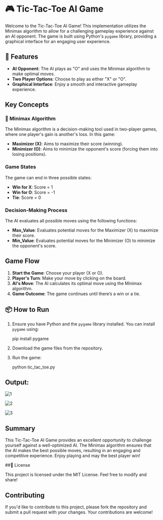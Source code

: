  #   🎮 Tic-Tac-Toe AI Game

Welcome to the Tic-Tac-Toe AI Game! This implementation utilizes the Minimax algorithm to allow for a challenging gameplay experience against an AI opponent. The game is built using Python's `pygame` library, providing a graphical interface for an engaging user experience.

## 🚀 Features

- **AI Opponent**: The AI plays as "O" and uses the Minimax algorithm to make optimal moves.
- **Two Player Options**: Choose to play as either "X" or "O".
- **Graphical Interface**: Enjoy a smooth and interactive gameplay experience.

## Key Concepts

### 🧠 Minimax Algorithm
The Minimax algorithm is a decision-making tool used in two-player games, where one player's gain is another's loss. In this game:
- **Maximizer (X)**: Aims to maximize their score (winning).
- **Minimizer (O)**: Aims to minimize the opponent's score (forcing them into losing positions).

### Game States
The game can end in three possible states:
- **Win for X**: Score = 1
- **Win for O**: Score = -1
- **Tie**: Score = 0

### Decision-Making Process
The AI evaluates all possible moves using the following functions:
- **Max_Value**: Evaluates potential moves for the Maximizer (X) to maximize their score.
- **Min_Value**: Evaluates potential moves for the Minimizer (O) to minimize the opponent's score.

## Game Flow

1. **Start the Game**: Choose your player (X or O).
2. **Player's Turn**: Make your move by clicking on the board.
3. **AI's Move**: The AI calculates its optimal move using the Minimax algorithm.
4. **Game Outcome**: The game continues until there’s a win or a tie.

## 📦 How to Run

1. Ensure you have Python and the `pygame` library installed. You can install `pygame` using:
   
   pip install pygame


3. Download the game files from the repository.

4. Run the game:
   
   python tic_tac_toe.py

## Output: ##

   ![1](https://github.com/user-attachments/assets/de53ce20-5ae0-42ad-9a06-4b56957d1410)
   
   ![2](https://github.com/user-attachments/assets/8109b447-617d-4013-9134-d052136f11fa)
   
   ![3](https://github.com/user-attachments/assets/45f1c34e-670d-4ff8-90ef-4ef62cbad581)




## Summary

This Tic-Tac-Toe AI Game provides an excellent opportunity to challenge yourself against a well-optimized AI. The Minimax algorithm ensures that the AI makes the best possible moves, resulting in an engaging and competitive experience. Enjoy playing and may the best player win!

##📝 License

This project is licensed under the MIT License. Feel free to modify and share!

## Contributing

If you'd like to contribute to this project, please fork the repository and submit a pull request with your changes. Your contributions are welcome!
